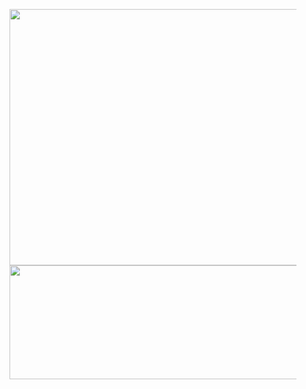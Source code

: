 <p align="center"> <img src="<img width="600"https://i.pinimg.com/736x/0e/36/63/0e3663f1c889249017f11e19953f64b0.jpg" # куртизанка ^_^ 
<img width="2700" height="450" alt="leoprdvn" src="https://i.pinimg.com/736x/af/ce/21/afce2189b345f61d0e289cf002f9981f.jpg" />
<img width="2700" height="200" alt="leoprdvn" src="https://i.pinimg.com/originals/3f/40/42/3f40423957d94237dc3fa2cd9cc681fc.gif" />
